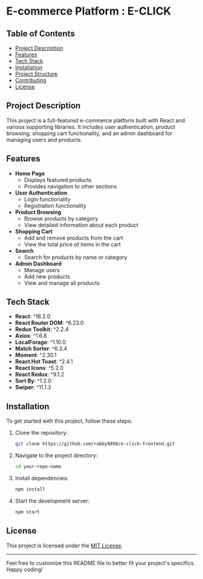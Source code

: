 # E-commerce Platform : E-CLICK

## Table of Contents

- [Project Description](#project-description)
- [Features](#features)
- [Tech Stack](#tech-stack)
- [Installation](#installation)
- [Project Structure](#project-structure)
- [Contributing](#contributing)
- [License](#license)

## Project Description

This project is a full-featured e-commerce platform built with React and various supporting libraries. It includes user authentication, product browsing, shopping cart functionality, and an admin dashboard for managing users and products.

## Features

- **Home Page**
  - Displays featured products
  - Provides navigation to other sections
- **User Authentication**
  - Login functionality
  - Registration functionality
- **Product Browsing**
  - Browse products by category
  - View detailed information about each product
- **Shopping Cart**
  - Add and remove products from the cart
  - View the total price of items in the cart
- **Search**
  - Search for products by name or category
- **Admin Dashboard**
  - Manage users
  - Add new products
  - View and manage all products

## Tech Stack

- **React**: ^18.2.0
- **React Router DOM**: ^6.23.0
- **Redux Toolkit**: ^2.2.4
- **Axios**: ^1.6.8
- **LocalForage**: ^1.10.0
- **Match Sorter**: ^6.3.4
- **Moment**: ^2.30.1
- **React Hot Toast**: ^2.4.1
- **React Icons**: ^5.2.0
- **React Redux**: ^9.1.2
- **Sort By**: ^1.2.0
- **Swiper**: ^11.1.3

## Installation

To get started with this project, follow these steps:

1. Clone the repository:
   ```sh
   git clone https://github.com/rabby9898/e-click-frontend.git
   ```
2. Navigate to the project directory:
   ```sh
   cd your-repo-name
   ```
3. Install dependencies:
   ```sh
   npm install
   ```
4. Start the development server:
   ```sh
   npm start
   ```

## License

This project is licensed under the [MIT License](LICENSE).

---

Feel free to customize this README file to better fit your project's specifics. Happy coding!
